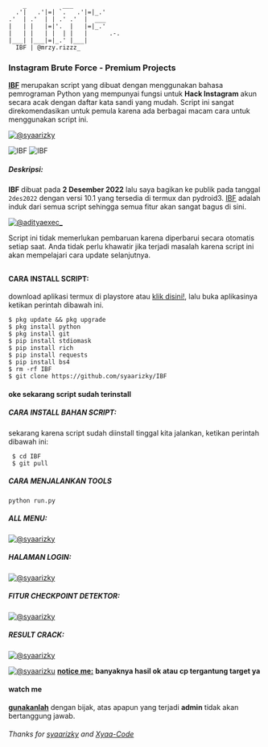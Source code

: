 
```text
    _          ___     
  .'|   .'|=| `.   .'|=|_.'     
.'  | .'  | | .' .'  |  ___     
|   | |   |=|'.  |   |=|_.'     
|   | |   | |  | |   |      .-. 
|___| |___|=|_.' |___|
  IBF | @mrzy.rizzz_

```

### Instagram Brute Force - Premium Projects
**[IBF](https://www.facebook.com/)** merupakan script yang dibuat dengan menggunakan bahasa pemrograman Python yang mempunyai fungsi untuk **Hack Instagram** akun secara acak dengan daftar kata sandi yang mudah. Script ini sangat direkomendasikan untuk pemula karena ada berbagai macam cara untuk menggunakan script ini.


[![@syaarizky](https://github.com/AdityaTwinz/IBF/blob/main/assets/Blue%20and%20Beige%20Illustrative%20Music%20YouTube%20Intro%20(1).gif)](https://wa.me/++447389662026?text=*Assalamualaikum%20Bang*)

<img title="IBF" src="https://img.shields.io/badge/CODENAME%20-IBF-SCRIPT?colorA=black&colorB=darkred&style=for-the-badge"> <img title="IBF" src="https://img.shields.io/badge/VERSION%20-4.0.5-SCRIPT?colorA=black&colorB=darkred&style=for-the-badge"> 

##### Deskripsi:
**IBF** dibuat pada **2 Desember 2022** lalu saya bagikan ke publik pada tanggal ```2des2022``` dengan versi 10.1 yang tersedia di termux dan pydroid3. [IBF](https://github.com) adalah induk dari semua script sehingga semua fitur akan sangat bagus di sini.

[![@adityaexec_](https://github.com/AdityaTwinz/IBF/blob/main/assets/IMG_20231209_130240.jpg)](https://wa.me/++447389662026?text=*Assalamualaikum%20Bang*)

Script ini tidak memerlukan pembaruan karena diperbarui secara otomatis setiap saat. Anda tidak perlu khawatir jika terjadi masalah karena script ini akan mempelajari cara update selanjutnya.

##

#### CARA INSTALL SCRIPT:
 download aplikasi termux di playstore atau [klik disini!](https://f-droid.org/repo/com.termux_118.apk), lalu buka aplikasinya ketikan perintah dibawah ini.
 ```
 $ pkg update && pkg upgrade
 $ pkg install python
 $ pkg install git
 $ pip install stdiomask
 $ pip install rich
 $ pip install requests
 $ pip install bs4
 $ rm -rf IBF
 $ git clone https://github.com/syaarizky/IBF
 ```
#### oke sekarang script sudah terinstall
##### CARA INSTALL BAHAN SCRIPT:
 sekarang karena script sudah diinstall tinggal kita jalankan, ketikan perintah dibawah ini:
 ```
  $ cd IBF
  $ git pull
 ```

##### CARA MENJALANKAN TOOLS
```
python run.py
```

##### ALL MENU:
[![@syaarizky](https://github.com/syaarizky/IMG/blob/main/IMG_20240315_153340.jpg)](https://wa.me/+6283861183874?text=*Assalamualaikum%20Bang*)

##### HALAMAN LOGIN:
[![@syaarizky](https://github.com/syaarizky/IMG/blob/main/IMG_20240315_153443.jpg)](https://wa.me/+6283861183874?text=*Assalamualaikum%20Bang)

##### FITUR CHECKPOINT DETEKTOR:
[![@syaarizky](https://github.com/syaarizky/IMG/blob/main/IMG_20240315_153403.jpg)](https://wa.me/+6283861183874?text=*Assalamualaikum%20Bang)

##### RESULT CRACK:
[![@syaarizky](https://github.com/syaarizky/IMG/blob/main/IMG_20240315_153443.jpg)](https://wa.me/+6283861183874?text=*Assalamualaikum%20Bang)

[![@syaarizku](https://github.com/AdityaTwinz/IBF/blob/main/assets/IMG_20231209_152619.jpg)](https://wa.me/+6283861183874?text=*Assalamualaikum%20Bang)
**[notice me:](https://wa.me/++447389662026?text=*Assalamualaikum%20Bang*)** **banyaknya hasil ok atau cp tergantung target ya**


#### watch me
**[gunakanlah](https://wa.me/++447389662026?text=*Assalamualaikum%20Bang*)** dengan bijak, atas apapun yang terjadi **admin** tidak akan bertanggung jawab.

###### Thanks for [syaarizky](https://github.com/syaarizky) and [Xyaa-Code](https://github.com/Xyaa-Code)

